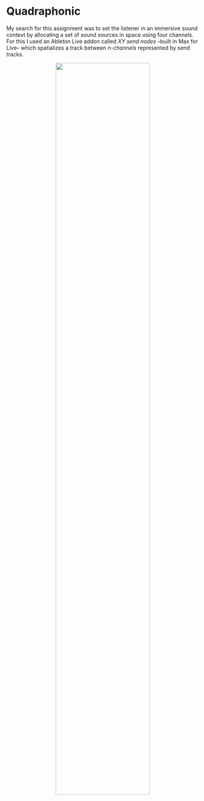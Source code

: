 # Quadraphonic
My search for this assignment was to set the listener in an immersive sound context by allocating a set of sound sources in space using four channels. For this I used an Ableton Live addon called *XY send nodes* –built in Max for Live– which spatializes a track between *n-channels* represented by send tracks.

<p align="center">
  <img src="https://github.com/guillemontecinos/itp_spring_2019_sound_in_space/blob/master/03_quad/xy_send.png" align="middle" width="70%">
</p>
